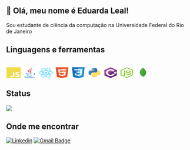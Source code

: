 ## 💜 Olá, meu nome é <strong>Eduarda Leal!</strong>

Sou estudante de ciência da computação na Universidade Federal do Rio de Janeiro

## Linguagens e ferramentas
<div style="display: inline_block"><br>
  <img align="center" height="30" width="40" src="https://raw.githubusercontent.com/devicons/devicon/master/icons/javascript/javascript-plain.svg">
  <img align="center" height="30" width="40" src="https://raw.githubusercontent.com/devicons/devicon/master/icons/java/java-original.svg">
  <img align="center" height="30" width="40" src="https://raw.githubusercontent.com/devicons/devicon/master/icons/react/react-original.svg">
  <img align="center" height="30" width="40" src="https://raw.githubusercontent.com/devicons/devicon/master/icons/html5/html5-original.svg">
  <img align="center" height="30" width="40" src="https://raw.githubusercontent.com/devicons/devicon/master/icons/css3/css3-original.svg">
  <img align="center" height="30" width="40" src="https://raw.githubusercontent.com/devicons/devicon/master/icons/python/python-original.svg">
  <img align="center" height="30" width="40" src="https://raw.githubusercontent.com/devicons/devicon/master/icons/csharp/csharp-original.svg">
  <img align="center" height="30" width="40" src="https://raw.githubusercontent.com/devicons/devicon/master/icons/nodejs/nodejs-original.svg">
  <img align="center" height="30" width="40" src="https://raw.githubusercontent.com/devicons/devicon/master/icons/mongodb/mongodb-original.svg">
</div>

## Status

<a href="https://github.com/DudaLeal">
  <img align="center" src="https://github-readme-stats.vercel.app/api/top-langs/?username=DudaLeal&theme=jolly&hide_langs_below=1" />
</a>

## Onde me encontrar

[![Linkedin](https://img.shields.io/badge/-Eduarda_Carvalho-blue?style=flat-square&logo=Linkedin&logoColor=white&link=https://www.linkedin.com/in/eduarda-carvalho-041a20168/)](https://www.linkedin.com/in/eduarda-carvalho-041a20168/)
[![Gmail Badge](https://img.shields.io/badge/-duda.leal1999@gmail.com-006bed?style=flat-square&logo=Gmail&logoColor=white&link=mailto:duda.leal1999@gmail.com)](mailto:duda.leal1999@gmail.com)
